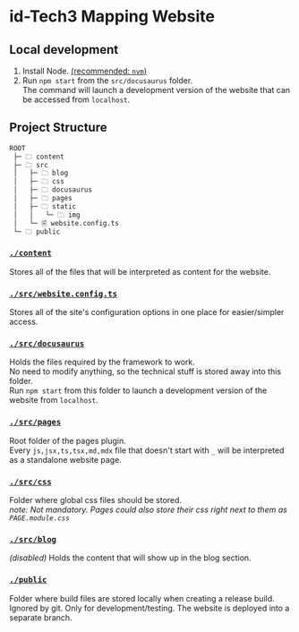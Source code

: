 # id-Tech3 Mapping Website

## Local development
1. Install Node. [(recommended: `nvm`)](https://github.com/nvm-sh/nvm)  
2. Run `npm start` from the `src/docusaurus` folder.  
   The command will launch a development version of the website that can be accessed from `localhost`.  

## Project Structure
```md
ROOT
 ├─ 🗀 content
 ├─ 🗀 src
 │   ├─ 🗀 blog
 │   ├─ 🗀 css
 │   ├─ 🗀 docusaurus
 │   ├─ 🗀 pages
 │   ├─ 🗀 static
 │   │   └─ 🗀 img
 │   └─ 🗎 website.config.ts
 └─ 🗀 public
```
### [`./content`](./content)
Stores all of the files that will be interpreted as content for the website.  
### [`./src/website.config.ts`](./src/website.config.ts)
Stores all of the site's configuration options in one place for easier/simpler access.  
### [`./src/docusaurus`](./src/docusaurus)
Holds the files required by the framework to work.  
No need to modify anything, so the technical stuff is stored away into this folder.  
Run `npm start` from this folder to launch a development version of the website from `localhost`.
### [`./src/pages`](./src/pages)
Root folder of the pages plugin.  
Every `js,jsx,ts,tsx,md,mdx` file that doesn't start with `_` will be interpreted as a standalone website page.
### [`./src/css`](./src/css)
Folder where global css files should be stored.  
_note: Not mandatory. Pages could also store their css right next to them as `PAGE.module.css`_
### [`./src/blog`](./src/blog)
_(disabled)_
Holds the content that will show up in the blog section.  
### [`./public`](./public)
Folder where build files are stored locally when creating a release build.  
Ignored by git. Only for development/testing. The website is deployed into a separate branch.
